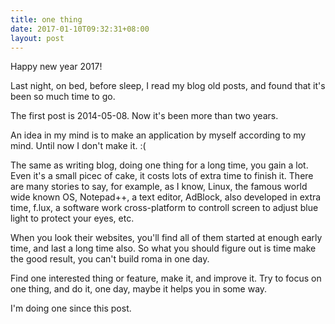 ```yaml
---
title: one thing
date: 2017-01-10T09:32:31+08:00
layout: post
---
```


Happy new year 2017!

Last night, on bed, before sleep, I read my blog old posts, and found that it's been so much time to go.

The first post is 2014-05-08. Now it's been more than two years.

An idea in my mind is to make an application by myself according to my mind. Until now I don't make it. :(

The same as writing blog, doing one thing for a long time, you gain a lot. Even it's a small picec of cake, it costs lots of extra time to finish it. There are many stories to say, for example, as I know, Linux, the famous world wide known OS, Notepad++, a text editor, AdBlock, also developed in extra time, f.lux, a software work cross-platform to controll screen to adjust blue light to protect your eyes, etc.

When you look their websites, you'll find all of them started at enough early time, and last a long time also. So what you should figure out is time make the good result, you can't build roma in one day.

Find one interested thing or feature, make it, and improve it. Try to focus on one thing, and do it, one day, maybe it helps you in some way.

I'm doing one since this post.
